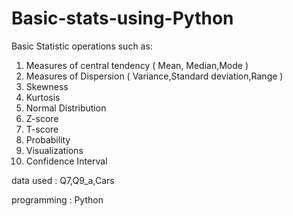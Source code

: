 # Basic-stats-using-Python


Basic Statistic operations such as:
1. Measures of central tendency ( Mean, Median,Mode )
2. Measures of Dispersion ( Variance,Standard deviation,Range )
3. Skewness
4. Kurtosis
5. Normal Distribution
6. Z-score
7. T-score 
8. Probability
9. Visualizations
10. Confidence Interval


data used : Q7,Q9_a,Cars

programming : Python 
